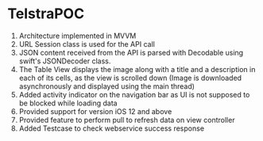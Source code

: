 # TelstraPOC

1. Architecture implemented in MVVM
2. URL Session class is used for the API call
3. JSON content received from the API is parsed with Decodable using swift's JSONDecoder class.
4. The Table View displays the image along with a title and a description in each of its cells, as the view is scrolled down (Image is downloaded asynchronously and displayed using the main thread)
5. Added activity indicator on the navigation bar as UI is not supposed to be blocked while loading data
6. Provided support for version iOS 12 and above
7. Provided feature to perform pull to refresh data on view controller
8. Added Testcase to check webservice success response
